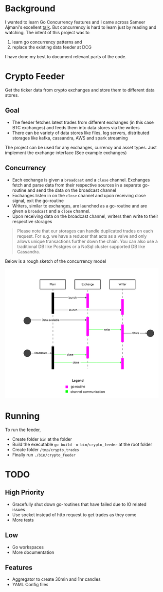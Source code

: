 # Background
I wanted to learn Go Concurrency features and I came across Sameer Ajmani's excellent [talk](http://talks.golang.org/2013/advconc.slide#1). But concurrency is hard to learn just by reading and watching. The intent of this project was to 

  1. learn go concurrency patterns and 
  2. replace the existing data feeder at DCG 

I have done my best to document relevant parts of the code.

# Crypto Feeder
Get the ticker data from crypto exchanges and store them to different data stores.

## Goal
* The feeder fetches latest trades from different exchanges (in this case BTC exchanges) and feeds them into data stores via the writers
* There can be variety of data stores like files, log servers, distributed storages like kafka, cassandra, AWS and spark streaming

The project can be used for any exchanges, currency and asset types. Just implement the exchange interface (See example exchanges)

## Concurrency

* Each exchange is given a `broadcast` and a `close` channel. Exchanges fetch and parse data from their respective sources in a separate go-routine and send the data on the broadcast channel
* Exchanges listen in on the `close` channel and upon receiving close signal, exit the go-routine 
* Writers, similar to exchanges, are launched as a go-routine and are given a `broadcast` and a `close` channel. 
* Upon receiving data on the broadcast channel, writers then write to their respective storages

> Please note that our storages can handle duplicated trades on each request. For e.g. we have a reducer that acts as a valve and only allows unique transactions further down the chain.
> You can also use a traditional DB like Postgres or a NoSql cluster supported DB like Cassandra.

Below is a rough sketch of the concurrency model

![Concurrency Model](crypto_feeder.png "Concurrency model")

# Running

To run the feeder,

* Create folder `bin` at the folder
* Build the executable `go build -o bin/crypto_feeder` at the root folder
* Create folder `/tmp/crypto_trades`
* Finally run `./bin/crypto_feeder`


# TODO

## High Priority
* Gracefully shut down go-routines that have failed due to IO related issues
* Use socket instead of http request to get trades as they come
* More tests

## Low
* Go workspaces
* More documentation

## Features
* Aggregator to create 30min and 1hr candles
* YAML Config files
